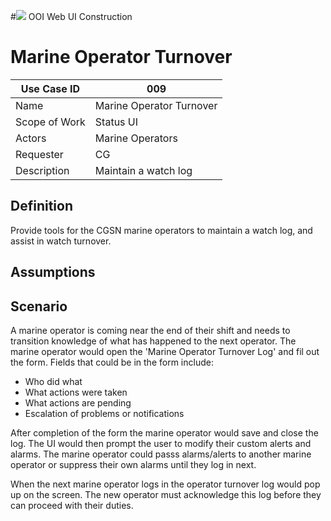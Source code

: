 #![](http://www.rpsgroup.com/images/2012-specific/RPSlogo.aspx) OOI Web UI Construction 
# Marine Operator Turnover

| Use Case ID | 009 |
| --- | --- |
| Name | Marine Operator Turnover                  |
| Scope of Work | Status UI |
| Actors | Marine Operators                    |
| Requester | CG |
| Description | Maintain a watch log |

## Definition

Provide tools for the CGSN marine operators to maintain a watch log, and assist in watch turnover.

## Assumptions

## Scenario
A marine operator is coming near the end of their shift and needs to transition knowledge of what has happened to the next operator.  The marine operator would open the 'Marine Operator Turnover Log' and fil out the form.  Fields that could be in the form include:

- Who did what
- What actions were taken
- What actions are pending
- Escalation of problems or notifications

After completion of the form the marine operator would save and close the log.  The UI would then prompt the user to modify their custom alerts and alarms.  The marine operator could passs alarms/alerts to another marine operator or suppress their own alarms until they log in next.

When the next marine operator logs in the operator turnover log would pop up on the screen.  The new operator must acknowledge this log before they can proceed with their duties.


